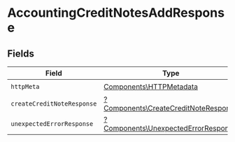 # AccountingCreditNotesAddResponse


## Fields

| Field                                                                                       | Type                                                                                        | Required                                                                                    | Description                                                                                 |
| ------------------------------------------------------------------------------------------- | ------------------------------------------------------------------------------------------- | ------------------------------------------------------------------------------------------- | ------------------------------------------------------------------------------------------- |
| `httpMeta`                                                                                  | [Components\HTTPMetadata](../../Models/Components/HTTPMetadata.md)                          | :heavy_check_mark:                                                                          | N/A                                                                                         |
| `createCreditNoteResponse`                                                                  | [?Components\CreateCreditNoteResponse](../../Models/Components/CreateCreditNoteResponse.md) | :heavy_minus_sign:                                                                          | Credit Note created                                                                         |
| `unexpectedErrorResponse`                                                                   | [?Components\UnexpectedErrorResponse](../../Models/Components/UnexpectedErrorResponse.md)   | :heavy_minus_sign:                                                                          | Unexpected error                                                                            |